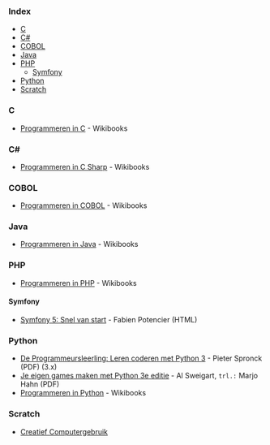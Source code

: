 ### Index

* [C](#c)
* [C#](#csharp)
* [COBOL](#cobol)
* [Java](#java)
* [PHP](#php)
    * [Symfony](#symfony)
* [Python](#python)
* [Scratch](#scratch)


### C

* [Programmeren in C](https://nl.wikibooks.org/wiki/Programmeren_in_C) - Wikibooks


### <a id="csharp"></a>C\#

* [Programmeren in C Sharp](https://nl.wikibooks.org/wiki/Programmeren_in_C_Sharp) - Wikibooks


### COBOL

* [Programmeren in COBOL](https://nl.wikibooks.org/wiki/Programmeren_in_COBOL) - Wikibooks


### Java

* [Programmeren in Java](https://nl.wikibooks.org/wiki/Programmeren_in_Java) - Wikibooks


### PHP

* [Programmeren in PHP](https://nl.wikibooks.org/wiki/Programmeren_in_PHP) - Wikibooks


#### Symfony

* [Symfony 5: Snel van start](https://symfony.com/doc/current/the-fast-track/nl/index.html) - Fabien Potencier (HTML)


### Python

* [De Programmeursleerling: Leren coderen met Python 3](http://www.spronck.net/pythonbook/dutchindex.xhtml) - Pieter Spronck (PDF) (3.x)
* [Je eigen games maken met Python 3e editie](http://inventwithpython.com/nl/games_maken_met_Python_1-13.pdf) - Al Sweigart, `trl.:` Marjo Hahn (PDF)
* [Programmeren in Python](https://nl.wikibooks.org/wiki/Programmeren_in_Python) - Wikibooks


### Scratch

* [Creatief Computergebruik](http://scratched.gse.harvard.edu/resources/creatief-computergebruik)
